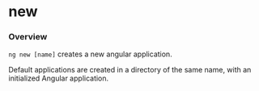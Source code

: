 # new

### Overview

`ng new [name]` creates a new angular application.

Default applications are created in a directory of the same name, with an initialized Angular application.

